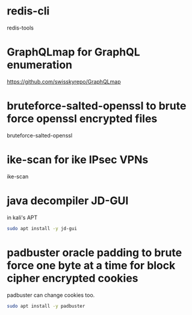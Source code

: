 # redis-cli
redis-tools

# GraphQLmap for GraphQL enumeration
https://github.com/swisskyrepo/GraphQLmap

# bruteforce-salted-openssl to brute force openssl encrypted files
bruteforce-salted-openssl

# ike-scan for ike IPsec VPNs
ike-scan

# java decompiler JD-GUI
in kali's APT
```bash
sudo apt install -y jd-gui
```

# padbuster oracle padding to brute force one byte at a time for block cipher encrypted cookies
padbuster
can change cookies too.
```bash
sudo apt install -y padbuster
```
